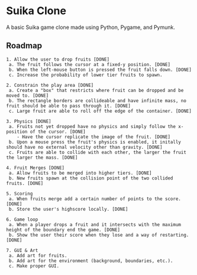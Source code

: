 # Suika Clone

A basic Suika game clone made using Python, Pygame, and Pymunk.

## Roadmap

    1. Allow the user to drop fruits [DONE]
     a. The fruit follows the cursor at a fixed-y position. [DONE]
     b. When the left-mouse button is pressed the fruit falls down. [DONE]
     c. Increase the probability of lower tier fruits to spawn.
    
    2. Constrain the play area [DONE]
     a. Create a "box" that restricts where fruit can be dropped and be moved to. [DONE]
     b. The rectangle borders are collideable and have infinite mass, no fruit should be able to pass through it. [DONE]
     c. Large fruit are able to roll off the edge of the container. [DONE]
    
    3. Physics [DONE]
     a. Fruits not yet dropped have no physics and simply follow the x-position of the cursor. [DONE]
        - Have the cursor replicate the image of the fruit. [DONE]
     b. Upon a mouse press the fruit's physics is enabled, it initally should have no external velocity other than gravity. [DONE]
     c. Fruits are able to collide with each other, the larger the fruit the larger the mass. [DONE]

    4. Fruit Merges [DONE]
     a. Allow fruits to be merged into higher tiers. [DONE]
     b. New fruits spawn at the collision point of the two collided fruits. [DONE]
    
    5. Scoring
     a. When fruits merge add a certain number of points to the score. [DONE]
     b. Store the user's highscore locally. [DONE]
    
    6. Game loop
     a. When a player drops a fruit and it intersects with the maximum height of the boundary end the game. [DONE]
     b. Show the user their score when they lose and a way of restarting. [DONE]

    7. GUI & Art
     a. Add art for fruits.
     b. Add art for the environment (background, boundaries, etc.).
     c. Make proper GUI.